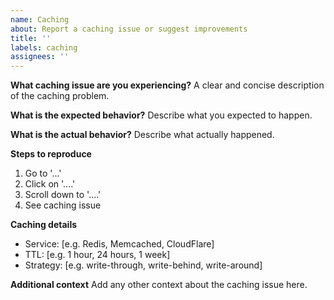 ```yaml
---
name: Caching
about: Report a caching issue or suggest improvements
title: ''
labels: caching
assignees: ''
---
```


**What caching issue are you experiencing?**
A clear and concise description of the caching problem.

**What is the expected behavior?**
Describe what you expected to happen.

**What is the actual behavior?**
Describe what actually happened.

**Steps to reproduce**
1. Go to '...'
2. Click on '....'
3. Scroll down to '....'
4. See caching issue

**Caching details**
- Service: [e.g. Redis, Memcached, CloudFlare]
- TTL: [e.g. 1 hour, 24 hours, 1 week]
- Strategy: [e.g. write-through, write-behind, write-around]

**Additional context**
Add any other context about the caching issue here.
